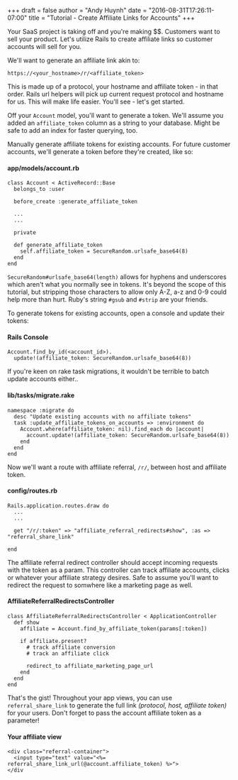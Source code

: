 +++
draft = false
author = "Andy Huynh"
date = "2016-08-31T17:26:11-07:00"
title = "Tutorial - Create Affiliate Links for Accounts"
+++

Your SaaS project is taking off and you're making $$. Customers want to sell your product. Let's utilize Rails to create affiliate links so customer accounts will sell for you.

We'll want to generate an affiliate link akin to:

`https://<your_hostname>/r/<affiliate_token>`

This is made up of a protocol, your hostname and affiliate token - in that order. Rails url helpers will pick up current request protocol and hostname for us. This will make life easier. You'll see - let's get started.

Off your `Account` model, you'll want to generate a token. We'll assume you added an `affiliate_token` column as a string to your database. Might be safe to add an index for faster querying, too.

Manually generate affiliate tokens for existing accounts. For future customer accounts, we'll generate a token before they're created, like so:

#### app/models/account.rb
```
class Account < ActiveRecord::Base
  belongs_to :user
  
  before_create :generate_affiliate_token

  ...
  ...

  private
  
  def generate_affiliate_token
    self.affiliate_token = SecureRandom.urlsafe_base64(8)
  end
end
```

`SecureRandom#urlsafe_base64(length)` allows for hyphens and underscores which aren't what you normally see in tokens. It's beyond the scope of this tutorial, but stripping those characters to allow only A-Z, a-z and 0-9 could help more than hurt. Ruby's string `#gsub` and `#strip` are your friends.

To generate tokens for existing accounts, open a console and update their tokens:

#### Rails Console
```
Account.find_by_id(<account_id>).
  update!(affiliate_token: SecureRandom.urlsafe_base64(8))
```

If you're keen on rake task migrations, it wouldn't be terrible to batch update accounts either..

#### lib/tasks/migrate.rake
```
namespace :migrate do
  desc "Update existing accounts with no affiliate tokens"
  task :update_affiliate_tokens_on_accounts => :environment do
    Account.where(affiliate_token: nil).find_each do |account|
      account.update!(affiliate_token: SecureRandom.urlsafe_base64(8))
    end
  end
end
```

Now we'll want a route with affiliate referral, `/r/`, between host and affiliate token.

#### config/routes.rb
```
Rails.application.routes.draw do
  ...
  ...

  get "/r/:token" => "affiliate_referral_redirects#show", :as => "referral_share_link"

end
```

The affiliate referral redirect controller should accept incoming requests with the token as a param. This controller can track affiliate accounts, clicks or whatever your affiliate strategy desires. Safe to assume you'll want to redirect the request to somwhere like a marketing page as well.

#### AffiliateReferralRedirectsController
```
class AffiliateReferralRedirectsController < ApplicationController
  def show
    affiliate = Account.find_by_affiliate_token(params[:token])

    if affiliate.present?
      # track affiliate conversion
      # track an affiliate click

      redirect_to affiliate_marketing_page_url
    end
  end
end
```

That's the gist! Throughout your app views, you can use `referral_share_link` to generate the full link _(protocol, host, affiliate token)_ for your users. Don't forget to pass the account affiliate token as a parameter!

#### Your affiliate view
```
<div class="referral-container">
  <input type="text" value="<%= referral_share_link_url(@account.affiliate_token) %>">
</div
```
